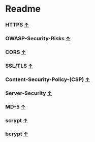 # Readme


### HTTPS [&uarr;](#Readme)



### OWASP-Security-Risks [&uarr;](#Readme)



### CORS [&uarr;](#Readme)



### SSL/TLS [&uarr;](#Readme)



### Content-Security-Policy-(CSP) [&uarr;](#Readme)



### Server-Security [&uarr;](#Readme)



### MD-5 [&uarr;](#Readme)



### scrypt [&uarr;](#Readme)



### bcrypt [&uarr;](#Readme)




